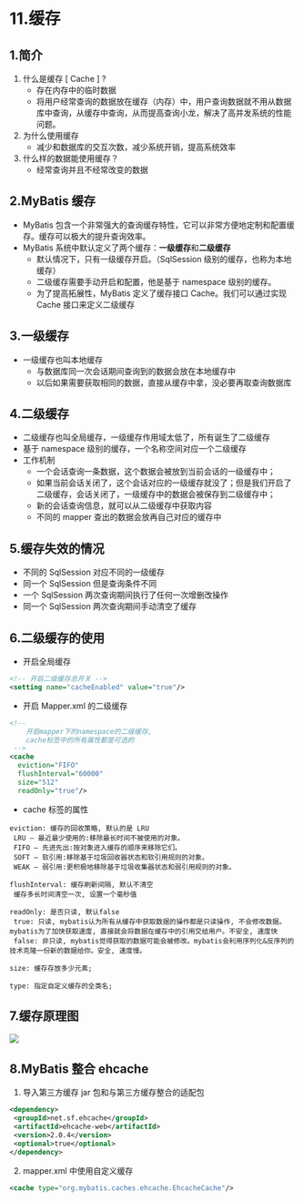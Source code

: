# 11.缓存

## 1.简介

1. 什么是缓存 [ Cache ] ?
   - 存在内存中的临时数据
   - 将用户经常查询的数据放在缓存（内存）中，用户查询数据就不用从数据库中查询，从缓存中查询，从而提高查询小龙，解决了高并发系统的性能问题。
2. 为什么使用缓存
   - 减少和数据库的交互次数，减少系统开销，提高系统效率
3. 什么样的数据能使用缓存？
   - 经常查询并且不经常改变的数据

## 2.MyBatis 缓存

- MyBatis 包含一个非常强大的查询缓存特性，它可以非常方便地定制和配置缓存。缓存可以极大的提升查询效率。
- MyBatis 系统中默认定义了两个缓存：**一级缓存**和**二级缓存**
  - 默认情况下，只有一级缓存开启。（SqlSession 级别的缓存，也称为本地缓存）
  - 二级缓存需要手动开启和配置，他是基于 namespace 级别的缓存。
  - 为了提高拓展性，MyBatis 定义了缓存接口 Cache。我们可以通过实现 Cache 接口来定义二级缓存

## 3.一级缓存

- 一级缓存也叫本地缓存
  - 与数据库同一次会话期间查询到的数据会放在本地缓存中
  - 以后如果需要获取相同的数据，直接从缓存中拿，没必要再取查询数据库

## 4.二级缓存

- 二级缓存也叫全局缓存，一级缓存作用域太低了，所有诞生了二级缓存
- 基于 namespace 级别的缓存，一个名称空间对应一个二级缓存
- 工作机制
  - 一个会话查询一条数据，这个数据会被放到当前会话的一级缓存中；
  - 如果当前会话关闭了，这个会话对应的一级缓存就没了；但是我们开启了二级缓存，会话关闭了，一级缓存中的数据会被保存到二级缓存中；
  - 新的会话查询信息，就可以从二级缓存中获取内容
  - 不同的 mapper 查出的数据会放再自己对应的缓存中

## 5.缓存失效的情况

- 不同的 SqlSession 对应不同的一级缓存
- 同一个 SqlSession 但是查询条件不同
- 一个 SqlSession 两次查询期间执行了任何一次增删改操作
- 同一个 SqlSession 两次查询期间手动清空了缓存

## 6.二级缓存的使用

- 开启全局缓存

```xml
<!-- 开启二级缓存总开关 -->
<setting name="cacheEnabled" value="true"/>
```

- 开启 Mapper.xml 的二级缓存

```xml
<!--
	开启mapper下的namespace的二级缓存,
	cache标签中的所有属性都是可选的
 -->
<cache
  eviction="FIFO"
  flushInterval="60000"
  size="512"
  readOnly="true"/>
```

- cache 标签的属性

```
eviction: 缓存的回收策略, 默认的是 LRU
 LRU – 最近最少使用的:移除最长时间不被使用的对象。
 FIFO – 先进先出:按对象进入缓存的顺序来移除它们。
 SOFT – 软引用:移除基于垃圾回收器状态和软引用规则的对象。
 WEAK – 弱引用:更积极地移除基于垃圾收集器状态和弱引用规则的对象。

flushInterval: 缓存刷新间隔, 默认不清空
 缓存多长时间清空一次, 设置一个毫秒值

readOnly: 是否只读, 默认false
 true: 只读, mybatis认为所有从缓存中获取数据的操作都是只读操作, 不会修改数据。mybatis为了加快获取速度, 直接就会将数据在缓存中的引用交给用户。不安全, 速度快
 false: 非只读, mybatis觉得获取的数据可能会被修改。mybatis会利用序列化&反序列的技术克隆一份新的数据给你。安全, 速度慢。

size: 缓存存放多少元素;

type: 指定自定义缓存的全类名;
```

## 7.缓存原理图

![](https://fang-kang.gitee.io/blog-img/mybatis/1.png#id=uZShE&originHeight=402&originWidth=702&originalType=binary&ratio=1&status=done&style=none)

## 8.MyBatis 整合 ehcache

1. 导入第三方缓存 jar 包和与第三方缓存整合的适配包

```xml
<dependency>
 <groupId>net.sf.ehcache</groupId>
 <artifactId>ehcache-web</artifactId>
 <version>2.0.4</version>
 <optional>true</optional>
</dependency>
```

2. mapper.xml 中使用自定义缓存

```xml
<cache type="org.mybatis.caches.ehcache.EhcacheCache"/>
```
